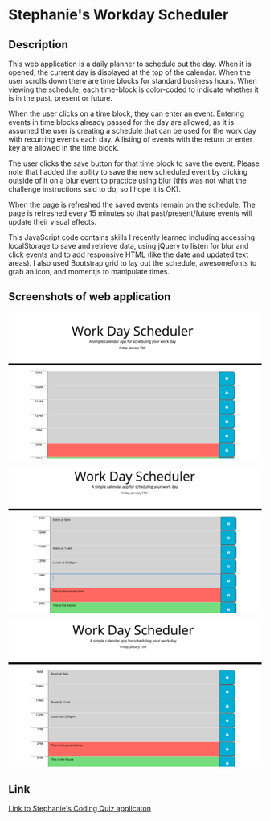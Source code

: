 # Stephanie's Workday Scheduler

## Description 

This web application is a daily planner to schedule out the day. When it is opened, the current day is displayed at the top of the calendar. When the user scrolls down there are time blocks for standard business hours. When viewing the schedule, each time-block is color-coded to indicate whether it is in the past, present or future.

When the user clicks on a time block, they can enter an event. Entering events in time blocks already passed for the day are allowed, as it is assumed the user is creating a schedule that can be used for the work day with recurring events each day. A listing of events with the return or enter key are allowed in the time block. 

The user clicks the save button for that time block to save the event. Please note that I added the ability to save the new scheduled event by clicking outside of it on a blur event to practice using blur (this was not what the challenge instructions said to do, so I hope it is OK).

When the page is refreshed the saved events remain on the schedule. The page is refreshed every 15 minutes so that past/present/future events will update their visual effects.

This JavaScript code contains skills I recently learned including accessing localStorage to save and retrieve data, using jQuery to listen for blur and click events and to add responsive HTML (like the date and updated text areas). I also used Bootstrap grid to lay out the schedule, awesomefonts to grab an icon, and momentjs to manipulate times.

## Screenshots of web application 

![Screenshot of workday-scheduler initial screen](assets/images/workday-scheduler-initial-screen.png)

![Screenshot of workday-scheduler after events added](assets/images/workday-scheduler-events-added.png)

![Screenshot of workday-scheduler after window refresh and reloading events from localStorage](assets/images/workday-scheduler-refreshed-screen.png)

## Link

[Link to Stephanie's Coding Quiz applicaton](https://sgiel.github.io/workday-scheduler/)






